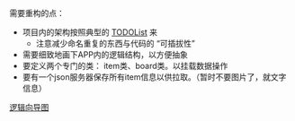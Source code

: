 需要重构的点： 
- 项目内的架构按照典型的 [TODOList](https://codesandbox.io/s/10121k3x47) 来
  - 注意减少命名重复的东西与代码的 “可插拔性” 
- 需要细致地画下APP内的逻辑结构，以方便抽象
- 要定义两个专门的类： item类、board类。以挂载数据操作
- 要有一个json服务器保存所有item信息以供拉取。（暂时不要图片了，就文字信息）

[逻辑向导图](./guideline.tif)